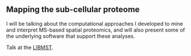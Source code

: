 ## Mapping the sub-cellular proteome

I will be talking about the computational approaches I developed to
mine and interpret MS-based spatial proteomics, and will also present
some of the underlying software that support these analyses.


Talk at the [LIBMST](https://uclouvain.be/en/research-institutes/libst/).
